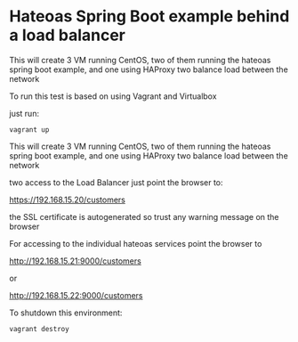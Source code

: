 # Hateoas Spring Boot example behind a load balancer

This will create 3 VM running CentOS, two of them running the hateoas
spring boot example, and one using HAProxy two balance load between the network

To run this test is based on using Vagrant and Virtualbox

just run:

```
vagrant up
```

This will create 3 VM running CentOS, two of them running the hateoas
spring boot example, and one using HAProxy two balance load between the network

two access to the Load Balancer just point the browser to:

https://192.168.15.20/customers

the SSL certificate is autogenerated so trust any warning message on the browser

For accessing to the individual hateoas services point the browser to

http://192.168.15.21:9000/customers

or

http://192.168.15.22:9000/customers

To shutdown this environment:

```
vagrant destroy
```
